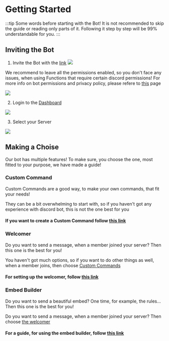 # Getting Started
:::tip Some words before starting with the Bot!
It is not recommended to skip the guide or reading only parts of it. Following it step by step will be 99% understandable for you.
:::

## Inviting the Bot

1. Invite the Bot with the [link](https://discord.com/api/oauth2/authorize?client_id=725721249652670555&permissions=268561655&scope=bot)
![](https://i.imgur.com/NQp3N8L.png)

We recommend to leave all the permissions enabled, so you don't face any issues, when using Functions that require certain discord permissions! For more info on bot permissions and privacy policy, please refere to [this](./Guide/perms&privacy.md) page

![](https://i.imgur.com/7WnDcnG.png)

2. Login to the [Dashboard](https://ccommandbot.com/auth/login)

![](https://i.imgur.com/pvJ3i6R.png)

3. Select your Server 

![](https://i.imgur.com/XxSsZ4G.png)


## Making a Choise
Our bot has multiple features! To make sure, you choose the one, most fitted to your purpose, we have made a guide!


### Custom Command
Custom Commands are a good way, to make your own commands, that fit your needs! 

They can be a bit overwhelming to start with, so if you haven't got any experience with discord bot, this is not the one best for you

#### If you want to create a Custom Command follow [this link](../Guide/create.md)


### Welcomer
Do you want to send a message, when a member joined your server? Then this one is the best for you! 

You haven't got much options, so if you want to do other things as well, when a member joins, then choose [Custom Commands](../Guide/create.md)

#### For setting up the welcomer, follow [this link](../Guide/welcomer.md)


### Embed Builder
Do you want to send a beautiful embed? One time, for example, the rules... Then this one is the best for you! 

Do you want to send a message, when a member joined your server? Then choose [the welcomer](../Guide/welcomer.md)

#### For a guide, for using the embed builder, follow [this link](../Guide/embedBuilder.md)